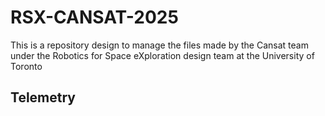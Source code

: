 # RSX-CANSAT-2025
This is a repository design to manage the files made by the Cansat team under the Robotics for Space eXploration design team at the University of Toronto

## Telemetry

